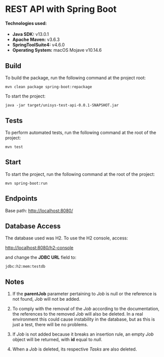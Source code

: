 # REST API with Spring Boot

#### Technologies used:
- **Java SDK:** v13.0.1
- **Apache Maven:** v3.6.3
- **SpringToolSuite4:** v4.6.0
- **Operating System:** macOS Mojave v10.14.6

## Build

To build the package, run the following command at the project root:

```
mvn clean package spring-boot:repackage
```
To start the project:

```
java -jar target/unisys-test-api-0.0.1-SNAPSHOT.jar
```

## Tests
To perform automated tests, run the following command at the root of the project:

```
mvn test
```

## Start

To start the project, run the following command at the root of the project:

```
mvn spring-boot:run
```

## Endpoints
Base path: [http://localhost:8080/](http://localhost:8080/)

## Database Access
The database used was H2. To use the H2 console, access:

[http://localhost:8080/h2-console](http://localhost:8080/h2-console)

and change the **JDBC URL** field to:

```
jdbc:h2:mem:testdb
```

## Notes

1. If the **parentJob** parameter pertaining to *Job* is null or the reference is not found, *Job* will not be added.

2. To comply with the removal of the *Job* according to the documentation, the references to the removed *Job* will also be deleted. In a real environment this could cause instability in the database, but as this is just a test, there will be no problems.

3. If *Job* is not added because it breaks an insertion rule, an empty *Job* object will be returned, with **id** equal to *null*.

4. When a *Job* is deleted, its respective *Tasks* are also deleted.